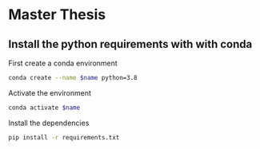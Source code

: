 # Master Thesis

## Install the python requirements with with conda

First create a conda environment

```bash
conda create --name $name python=3.8
```

Activate the environment

```bash
conda activate $name
```

Install the dependencies

```bash
pip install -r requirements.txt
```
